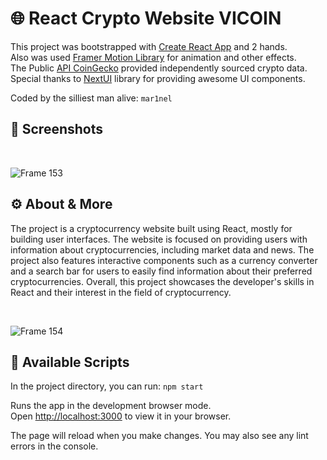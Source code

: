 # 🌐 React Crypto Website VICOIN

This project was bootstrapped with [Create React App](https://github.com/facebook/create-react-app) and 2 hands.\
Also was used [Framer Motion Library](https://github.com/framer) for animation and other effects. \
The Public [API CoinGecko](https://www.coingecko.com/en/api/pricing) provided independently sourced crypto data. \
Special thanks to [NextUI](https://nextui.org/) library for providing awesome UI components.

Coded by the silliest man alive: `mar1nel`

## 👀 Screenshots

<br>

![Frame 153](https://github.com/mar1nel/vicoin-website/assets/110196455/712652c4-ab27-4ea8-bdb9-259689f631a5)

## ⚙ About & More

The project is a cryptocurrency website built using React, mostly for building user interfaces. The website is focused on providing users with information about cryptocurrencies, including market data and news. The project also features interactive components such as a currency converter and a search bar for users to easily find information about their preferred cryptocurrencies. Overall, this project showcases the developer's skills in React and their interest in the field of cryptocurrency.

<br>

![Frame 154](https://github.com/mar1nel/vicoin-website/assets/110196455/2142a032-f962-41f7-83f8-b63ca5689470)

## 🌌 Available Scripts

In the project directory, you can run: `npm start`

Runs the app in the development browser mode.\
Open [http://localhost:3000](http://localhost:3000) to view it in your browser.

The page will reload when you make changes. You may also see any lint errors in the console.
